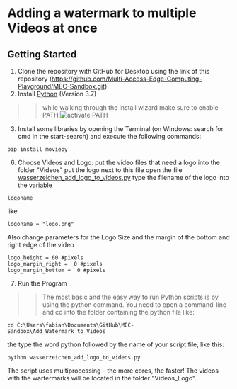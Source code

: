 # Adding a watermark to multiple Videos at once
## Getting Started
1. Clone the repository with GitHub for Desktop using the link of this repository (https://github.com/Multi-Access-Edge-Computing-Playground/MEC-Sandbox.git)
2. Install [Python](https://www.python.org/ftp/python/3.7.9/python-3.7.9-amd64.exe) (Version 3.7)
>> while walking through the install wizard make sure to enable PATH
![activate PATH](https://datatofish.com/wp-content/uploads/2018/10/0001_add_Python_to_Path.png)
3. Install some libraries by opening the Terminal (on Windows: search for cmd in the start-search) and execute the following commands:
```
pip install moviepy
```
6. Choose Videos and Logo:
put the video files that need a logo into the folder "Videos"
put the logo next to this file
open the file [wasserzeichen_add_logo_to_videos.py](wasserzeichen_add_logo_to_videos.py)
type the filename of the logo into the variable
```
logoname
```
like
```
logoname = "logo.png"
```
Also change parameters for the Logo Size and the margin of the bottom and right edge of the video
```
logo_height = 60 #pixels
logo_margin_right =  0 #pixels
logo_margin_bottom =  0 #pixels
```
7. Run the Program

>> The most basic and the easy way to run Python scripts is by using the python command. You need to open a command-line and cd into the folder containing the python file like:
```
cd C:\Users\fabian\Documents\GitHub\MEC-Sandbox\Add_Watermark_to_Videos
```
the type the word python followed by the name of your script file, like this:
```
python wasserzeichen_add_logo_to_videos.py
```

The script uses multiprocessing - the more cores, the faster!
The videos with the wartermarks will be located in the folder "Videos_Logo".
